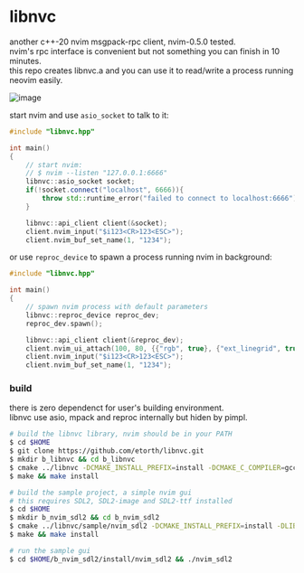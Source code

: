 # libnvc

another c++-20 nvim msgpack-rpc client, nvim-0.5.0 tested.  
nvim's rpc interface is convenient but not something you can finish in 10 minutes.  
this repo creates libnvc.a and you can use it to read/write a process running neovim easily.

![image](https://github.com/etorth/libnvc/raw/master/readme/cap.gif)

start nvim and use ```asio_socket``` to talk to it:

```cpp
#include "libnvc.hpp"

int main()
{
    // start nvim:
    // $ nvim --listen "127.0.0.1:6666"
    libnvc::asio_socket socket;
    if(!socket.connect("localhost", 6666)){
        throw std::runtime_error("failed to connect to localhost:6666");
    }

    libnvc::api_client client(&socket);
    client.nvim_input("$i123<CR>123<ESC>");
    client.nvim_buf_set_name(1, "1234");
```
or use ```reproc_device``` to spawn a process running nvim in background:

```cpp
#include "libnvc.hpp"

int main()
{
    // spawn nvim process with default parameters
    libnvc::reproc_device reproc_dev;
    reproc_dev.spawn();

    libnvc::api_client client(&reproc_dev);
    client.nvim_ui_attach(100, 80, {{"rgb", true}, {"ext_linegrid", true}});
    client.nvim_input("$i123<CR>123<ESC>");
    client.nvim_buf_set_name(1, "1234");
```

### build  
there is zero dependenct for user's building environment.  
libnvc use asio, mpack and reproc internally but hiden by pimpl.  

```bash
# build the libnvc library, nvim should be in your PATH
$ cd $HOME
$ git clone https://github.com/etorth/libnvc.git
$ mkdir b_libnvc && cd b_libnvc
$ cmake ../libnvc -DCMAKE_INSTALL_PREFIX=install -DCMAKE_C_COMPILER=gcc-11 -DCMAKE_CXX_COMPILER=g++-11
$ make && make install

# build the sample project, a simple nvim gui
# this requires SDL2, SDL2-image and SDL2-ttf installed
$ cd $HOME
$ mkdir b_nvim_sdl2 && cd b_nvim_sdl2
$ cmake ../libnvc/sample/nvim_sdl2 -DCMAKE_INSTALL_PREFIX=install -DLIBNVC_INCLUDE=$HOME/b_libnvc/install/include -DLIBNVC_LIB=$HOME/b_libnvc/install/lib
$ make && make install

# run the sample gui
$ cd $HOME/b_nvim_sdl2/install/nvim_sdl2 && ./nvim_sdl2
```
